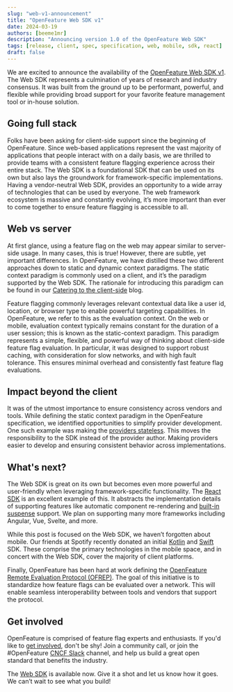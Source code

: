 ```yaml
---
slug: "web-v1-announcement"
title: "OpenFeature Web SDK v1"
date: 2024-03-19
authors: [beeme1mr]
description: "Announcing version 1.0 of the OpenFeature Web SDK"
tags: [release, client, spec, specification, web, mobile, sdk, react]
draft: false
---
```


We are excited to announce the availability of the [OpenFeature Web SDK v1](/docs/reference/technologies/client/web/).
The Web SDK represents a culmination of years of research and industry consensus.
It was built from the ground up to be performant, powerful, and flexible while providing broad support for your favorite feature management tool or in-house solution.

<!--truncate-->

## Going full stack

Folks have been asking for client-side support since the beginning of OpenFeature.
Since web-based applications represent the vast majority of applications that people interact with on a daily basis, we are thrilled to provide teams with a consistent feature flagging experience across their entire stack.
The Web SDK is a foundational SDK that can be used on its own but also lays the groundwork for framework-specific implementations.
Having a vendor-neutral Web SDK, provides an opportunity to a wide array of technologies that can be used by everyone.
The web framework ecosystem is massive and constantly evolving, it’s more important than ever to come together to ensure feature flagging is accessible to all.

## Web vs server

At first glance, using a feature flag on the web may appear similar to server-side usage.
In many cases, this is true! However, there are subtle, yet important differences.
In OpenFeature, we have distilled these two different approaches down to static and dynamic context paradigms.
The static context paradigm is commonly used on a client, and it’s the paradigm supported by the Web SDK.
The rationale for introducing this paradigm can be found in our [Catering to the client-side](/blog/catering-to-the-client-side/) blog.

Feature flagging commonly leverages relevant contextual data like a user id, location, or browser type to enable powerful targeting capabilities.
In OpenFeature, we refer to this as the evaluation context.
On the web or mobile, evaluation context typically remains constant for the duration of a user session; this is known as the static-context paradigm.
This paradigm represents a simple, flexible, and powerful way of thinking about client-side feature flag evaluation.
In particular, it was designed to support robust caching, with consideration for slow networks, and with high fault tolerance.
This ensures minimal overhead and consistently fast feature flag evaluations.

## Impact beyond the client

It was of the utmost importance to ensure consistency across vendors and tools.
While defining the static context paradigm in the OpenFeature specification, we identified opportunities to simplify provider development.
One such example was making the [providers stateless](/blog/reconciling-with-state/#wider-implications-stateless-providers).
This moves the responsibility to the SDK instead of the provider author.
Making providers easier to develop and ensuring consistent behavior across implementations.

## What's next?

The Web SDK is great on its own but becomes even more powerful and user-friendly when leveraging framework-specific functionality.
The [React SDK](/docs/reference/technologies/client/web/react/) is an excellent example of this.
It abstracts the implementation details of supporting features like automatic component re-rendering and [built-in suspense](https://react.dev/reference/react/Suspense) support.
We plan on supporting many more frameworks including Angular, Vue, Svelte, and more.

While this post is focused on the Web SDK, we haven’t forgotten about mobile.
Our friends at Spotify recently donated an initial [Kotlin](/docs/reference/technologies/client/kotlin/) and [Swift](/docs/reference/technologies/client/swift/) SDK.
These comprise the primary technologies in the mobile space, and in concert with the Web SDK, cover the majority of client platforms.

Finally, OpenFeature has been hard at work defining the [OpenFeature Remote Evaluation Protocol (OFREP)](https://github.com/open-feature/protocol).
The goal of this initiative is to standardize how feature flags can be evaluated over a network.
This will enable seamless interoperability between tools and vendors that support the protocol.

## Get involved

OpenFeature is comprised of feature flag experts and enthusiasts.
If you'd like to [get involved](https://github.com/open-feature/community), don't be shy! Join a community call, or join the #OpenFeature [CNCF Slack](https://slack.cncf.io/) channel, and help us build a great open standard that benefits the industry.

The [Web SDK](https://openfeature.dev/docs/reference/technologies/client/web/) is available now. Give it a shot and let us know how it goes.
We can’t wait to see what you build!
